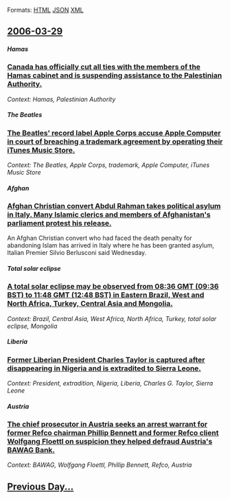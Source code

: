 
Formats: [HTML](2006/03/29/index.html)  [JSON](2006/03/29/index.json)  [XML](2006/03/29/index.xml)  

## [2006-03-29](/news/2006/03/29/index.md)

##### Hamas
### [ Canada has officially cut all ties with the members of the Hamas cabinet and is suspending assistance to the Palestinian Authority. ](/news/2006/03/29/canada-has-officially-cut-all-ties-with-the-members-of-the-hamas-cabinet-and-is-suspending-assistance-to-the-palestinian-authority.md)
_Context: Hamas, Palestinian Authority_

##### The Beatles
### [ The Beatles' record label Apple Corps accuse Apple Computer in court of breaching a trademark agreement by operating their iTunes Music Store. ](/news/2006/03/29/the-beatles-record-label-apple-corps-accuse-apple-computer-in-court-of-breaching-a-trademark-agreement-by-operating-their-itunes-music-sto.md)
_Context: The Beatles, Apple Corps, trademark, Apple Computer, iTunes Music Store_

##### Afghan
### [ Afghan Christian convert Abdul Rahman takes political asylum in Italy. Many Islamic clerics and members of Afghanistan's parliament protest his release. ](/news/2006/03/29/afghan-christian-convert-abdul-rahman-takes-political-asylum-in-italy-many-islamic-clerics-and-members-of-afghanistan-s-parliament-protest.md)
An Afghan Christian convert who had faced the death penalty for abandoning Islam has arrived in Italy where he has been granted asylum, Italian Premier Silvio Berlusconi said Wednesday. 

##### Total solar eclipse
### [ A total solar eclipse may be observed from 08:36 GMT (09:36 BST) to 11:48 GMT (12:48 BST) in Eastern Brazil, West and North Africa, Turkey, Central Asia and Mongolia. ](/news/2006/03/29/a-total-solar-eclipse-may-be-observed-from-08-36-gmt-09-36-bst-to-11-48-gmt-12-48-bst-in-eastern-brazil-west-and-north-africa-turkey.md)
_Context: Brazil, Central Asia, West Africa, North Africa, Turkey, total solar eclipse, Mongolia_

##### Liberia
### [ Former Liberian President Charles Taylor is captured after disappearing in Nigeria and is extradited to Sierra Leone. ](/news/2006/03/29/former-liberian-president-charles-taylor-is-captured-after-disappearing-in-nigeria-and-is-extradited-to-sierra-leone.md)
_Context: President, extradition, Nigeria, Liberia, Charles G. Taylor, Sierra Leone_

##### Austria
### [ The chief prosecutor in Austria seeks an arrest warrant for former Refco chairman Phillip Bennett and former Refco client Wolfgang Floettl on suspicion they helped defraud Austria's BAWAG Bank. ](/news/2006/03/29/the-chief-prosecutor-in-austria-seeks-an-arrest-warrant-for-former-refco-chairman-phillip-bennett-and-former-refco-client-wolfgang-floettl.md)
_Context: BAWAG, Wolfgang Floettl, Phillip Bennett, Refco, Austria_

## [Previous Day...](/news/2006/03/28/index.md)


